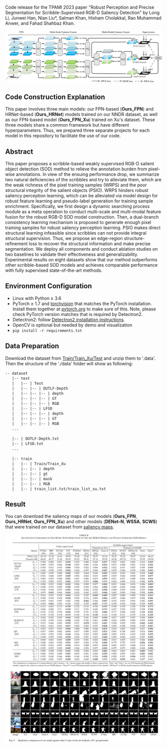 Code release for the TPAMI 2023 paper "Robust Perception and Precise Segmentation for Scribble-Supervised RGB-D Saliency Detection" by Long Li, Junwei Han, Nian Liu*, Salman Khan, Hisham Cholakkal, Rao Muhammad Anwer, and Fahad Shahbaz Khan.

![avatar](framework.jpg)

## Code Construction Explanation
This paper involves three main models: our FPN-based (**Ours_FPN**) and HRNet-based (**Ours_HRNet**) models trained on our NNDR dataset, as well as our FPN-based model (**Ours_FPN_Xu**) trained on Xu's dataset. These three models share a common framework but have different hyperparameters. Thus, we prepared three separate projects for each model in this repository to facilitate  the use of our code. 

## Abstract
This paper proposes a scribble-based weakly supervised RGB-D salient object detection (SOD) method to relieve the annotation burden from pixel-wise annotations. In view of
the ensuing performance drop, we summarize two natural deficiencies of the scribbles and try to alleviate them, which are the weak richness of the pixel training samples (WRPS) and the poor structural integrity of the salient objects (PSIO). WRPS hinders robust saliency perception learning, which can be alleviated via model design for robust feature learning and pseudo-label generation for training sample enrichment. Specifically, we first design a dynamic searching process module as a meta operation to conduct multi-scale and multi-modal feature fusion for the robust RGB-D SOD model construction. Then, a dual-branch consistency learning mechanism is proposed to generate enough pixel training samples for robust saliency perception learning. PSIO makes direct structural learning infeasible since scribbles can not provide integral structural supervision. Thus, we propose an edge-region structure-refinement loss to recover the structural information and make precise segmentation. We deploy all components and conduct ablation studies on two baselines to validate their effectiveness and generalizability. Experimental results on eight datasets show that our method outperforms other scribble-based SOD models and achieves comparable performance with fully supervised state-of-the-art methods.

## Environment Configuration
- Linux with Python ≥ 3.6
- PyTorch ≥ 1.7 and [torchvision](https://github.com/pytorch/vision/) that matches the PyTorch installation.
  Install them together at [pytorch.org](https://pytorch.org) to make sure of this. Note, please check
  PyTorch version matches that is required by Detectron2.
- Detectron2: follow [Detectron2 installation instructions](https://detectron2.readthedocs.io/tutorials/install.html).
- OpenCV is optional but needed by demo and visualization
- `pip install -r requirements.txt`

## Data Preparation
Download the dataset from [Train/Train_Xu/Test](https://drive.google.com/drive/folders/1mZ1f6PTLY4UVP9kttgd5f6BXM_hlCtIo?usp=sharing) and unzip them to '.data'. Then the structure of the './data' folder will show as following:
````
-- dataset
   |-- test
   |   |-- | Test
   |   |-- |-- | DUTLF-Depth
   |   |-- |-- |-- | depth
   |   |-- |-- |-- | GT
   |   |-- |-- |-- | RGB
   |   |-- |-- | LFSD
   |   |-- |-- |-- | depth
   |   |-- |-- |-- | GT
   |   |-- |-- |-- | RGB
   ...

   |-- | DUTLF-Depth.txt
   |-- | LFSD.txt
   ...

   |-- train
   |   |-- | Train/Train_Xu
   |   |-- |-- | depth
   |   |-- |-- | gt
   |   |-- |-- | mask
   |   |-- |-- | RGB
   |   |-- | train_list.txt/train_list_xu.txt
````


## Result
You can download the saliency maps of our models  (**Ours_FPN**, **Ours_HRNet**, **Ours_FPN_Xu**) and other models (**DENet-N**, **WSSA**, **SCWS**) that were trained on our dataset from [saliency maps](https://drive.google.com/drive/folders/1mpPVDuke88qxtuC47OgLCsLwpx-gqSKK?usp=sharing).

![alt_text](./result_quantitation.jpg)
![alt_text](./result_qualitative.jpg)

